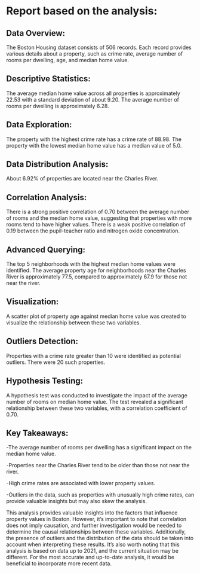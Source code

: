 # Report based on the analysis:

## Data Overview:
The Boston Housing dataset consists of 506 records. Each record provides various details about a property, such as crime rate, average number of rooms per dwelling, age, and median home value.

## Descriptive Statistics:
The average median home value across all properties is approximately 22.53 with a standard deviation of about 9.20. The average number of rooms per dwelling is approximately 6.28.

## Data Exploration:
The property with the highest crime rate has a crime rate of 88.98. The property with the lowest median home value has a median value of 5.0.

## Data Distribution Analysis:
About 6.92% of properties are located near the Charles River.

## Correlation Analysis:
There is a strong positive correlation of 0.70 between the average number of rooms and the median home value, suggesting that properties with more rooms tend to have higher values. There is a weak positive correlation of 0.19 between the pupil-teacher ratio and nitrogen oxide concentration.

## Advanced Querying:
The top 5 neighborhoods with the highest median home values were identified. The average property age for neighborhoods near the Charles River is approximately 77.5, compared to approximately 67.9 for those not near the river.

## Visualization:
A scatter plot of property age against median home value was created to visualize the relationship between these two variables.

## Outliers Detection:
Properties with a crime rate greater than 10 were identified as potential outliers. There were 20 such properties.

## Hypothesis Testing:
A hypothesis test was conducted to investigate the impact of the average number of rooms on median home value. The test revealed a significant relationship between these two variables, with a correlation coefficient of 0.70.


## Key Takeaways:

-The average number of rooms per dwelling has a significant impact on the median home value.

-Properties near the Charles River tend to be older than those not near the river.

-High crime rates are associated with lower property values.

-Outliers in the data, such as properties with unusually high crime rates, can provide valuable insights but may also skew the analysis.



This analysis provides valuable insights into the factors that influence property values in Boston. However, it’s important to note that correlation does not imply causation,
and further investigation would be needed to determine the causal relationships between these variables. Additionally, the presence of outliers and the distribution of the data
should be taken into account when interpreting these results. It’s also worth noting that this analysis is based on data up to 2021, and the current situation may be different.
For the most accurate and up-to-date analysis, it would be beneficial to incorporate more recent data.
